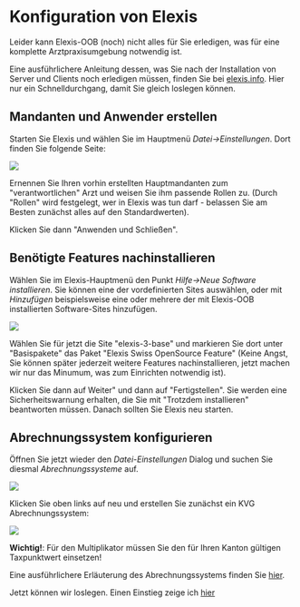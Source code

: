 # Konfiguration von Elexis

Leider kann Elexis-OOB (noch) nicht alles für Sie erledigen, was für eine komplette Arztpraxisumgebung notwendig ist. 

Eine ausführlichere Anleitung dessen, was Sie nach der Installation von Server und Clients noch erledigen müssen, finden Sie bei [elexis.info](https://wiki.elexis.info/Installation_Elexis_3.x_OpenSource). Hier nur ein Schnelldurchgang, damit Sie gleich loslegen können.

## Mandanten und Anwender erstellen

Starten Sie Elexis und wählen Sie im Hauptmenü *Datei->Einstellungen*. Dort finden Sie folgende Seite:

![](/images/elx_config_01.png)

Ernennen Sie Ihren vorhin erstellten Hauptmandanten zum "verantwortlichen" Arzt und weisen Sie ihm passende Rollen zu. (Durch "Rollen" wird festgelegt, wer in Elexis was tun darf - belassen Sie am Besten zunächst alles auf den Standardwerten).

Klicken Sie dann "Anwenden und Schließen".

## Benötigte Features nachinstallieren

Wählen Sie im Elexis-Hauptmenü den Punkt *Hilfe->Neue Software installieren*. Sie können eine der vordefinierten Sites auswählen, oder mit *Hinzufügen* beispielsweise eine oder mehrere der mit Elexis-OOB installierten Software-Sites hinzufügen.

![](/images/elx_config_02.png)

Wählen Sie für jetzt die Site "elexis-3-base" und markieren Sie dort unter "Basispakete" das Paket "Elexis Swiss OpenSource Feature" (Keine Angst, Sie können später jederzeit weitere Features nachinstallieren, jetzt machen wir nur das Minumum, was zum Einrichten notwendig ist). 

Klicken Sie dann auf Weiter" und dann auf "Fertigstellen". Sie werden eine Sicherheitswarnung erhalten, die Sie mit "Trotzdem installieren" beantworten müssen. Danach sollten Sie Elexis neu starten.

## Abrechnungssystem konfigurieren

Öffnen Sie jetzt wieder den *Datei-Einstellungen* Dialog und suchen Sie diesmal *Abrechnungssysteme* auf. 

![](/images/elx_config_03.png)

Klicken Sie oben links auf neu und erstellen Sie zunächst ein KVG Abrechnungssystem:

![](/images/elx_config_04.png)

**Wichtig!**: Für den Multiplikator müssen Sie den für Ihren Kanton gültigen Taxpunktwert einsetzen!

Eine ausführlichere Erläuterung des Abrechnungssystems finden Sie [hier](https://wiki.elexis.info/Ch.elexis.base.ch.arzttarife).

Jetzt können wir loslegen. Einen Einstieg zeige ich [hier](elexis_how2.md)
